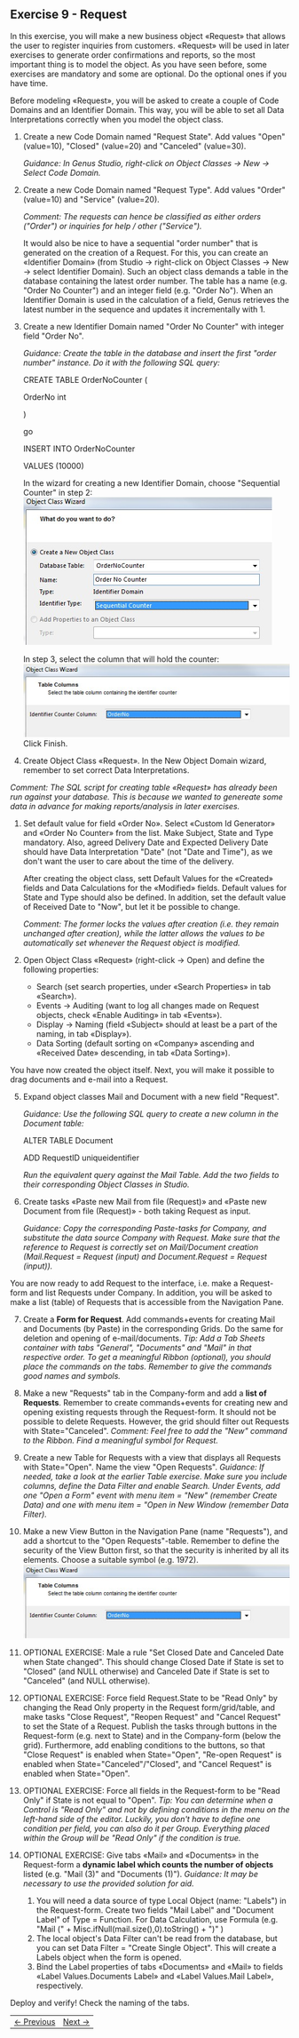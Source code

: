 ## Exercise 9 - Request

In this exercise, you will make a new business object «Request» that allows the user to register inquiries from customers. «Request» will be used in later exercises to generate order confirmations and reports, so the most important thing is to model the object. As you have seen before, some exercises are mandatory and some are optional. Do the optional ones if you have time.

Before modeling «Request», you will be asked to create a couple of Code Domains and an Identifier Domain. This way, you will be able to set all Data Interpretations correctly when you model the object class. 
1. Create a new Code Domain named "Request State". Add values "Open" (value=10), "Closed" (value=20) and "Canceled" (value=30).

   *Guidance: In Genus Studio, right-click on Object Classes -> New -> Select Code Domain.*
2. Create a new Code Domain named "Request Type". Add values "Order" (value=10) and "Service" (value=20).

   *Comment: The requests can hence be classified as either orders ("Order") or inquiries for help / other ("Service").*

   It would also be nice to have a sequential "order number" that is generated on the creation of a Request. For this, you can create an «Identifier Domain» (from Studio -> right-click on Object Classes -> New -> select Identifier Domain). Such an object class demands a table in the database containing the latest order number. The table has a name (e.g. "Order No Counter") and an integer field (e.g. "Order No"). When an Identifier Domain is used in the calculation of a field, Genus retrieves the latest number in the sequence and updates it incrementally with 1.

3. Create a new Identifier Domain named "Order No Counter" with integer field "Order No".
   
   *Guidance: Create the table in the database and insert the first "order number" instance. Do it with the following SQL query:*

   CREATE TABLE OrderNoCounter (
   
   OrderNo int
   
   )
   
   go

   INSERT INTO OrderNoCounter
   
   VALUES (10000)
   
   In the wizard for creating a new Identifier Domain, choose "Sequential Counter" in step 2:
![oppg9fig1.JPG](media/oppg9fig1.JPG)
 
   In step 3, select the column that will hold the counter:
![oppg9fig2.JPG](media/oppg9fig2.JPG)
   Click Finish.
  
4. Create Object Class «Request». In the New Object Domain wizard, remember to set correct Data Interpretations.

*Comment: The SQL script for creating table «Request» has already been run against your database. This is because we wanted to genereate some data in advance for making reports/analysis in later exercises.*
   1. Set default value for field «Order No». Select «Custom Id Generator» and «Order No Counter» from the list. Make Subject, State and Type mandatory. Also, agreed Delivery Date and Expected Delivery Date should have Data Interpretation "Date" (not "Date and Time"), as we don't want the user to care about the time of the delivery.
      
      After creating the object class, sett Default Values for the «Created» fields and Data Calculations for the «Modified» fields. Default values for State and Type should also be defined. In addition, set the default value of Received Date to "Now", but let it be possible to change.
      
      *Comment: The former locks the values after creation (i.e. they remain unchanged after creation), while the latter allows the values to be automatically set whenever the Request object is modified.*
   
   2. Open Object Class «Request» (right-click -> Open) and define the following properties:
      - Search (set search properties, under «Search Properties» in tab «Search»).
      - Events -> Auditing (want to log all changes made on Request objects, check «Enable Auditing» in tab «Events»).
      - Display -> Naming (field «Subject» should at least be a part of the naming, in tab «Display»).
      -	Data Sorting (default sorting on «Company» ascending and «Received Date» descending, in tab «Data Sorting»).
  
You have now created the object itself. Next, you will make it possible to drag documents and e-mail into a Request.

5. Expand object classes Mail and Document with a new field "Request".

   *Guidance: Use the following SQL query to create a new column in the Document table:*
   
   ALTER TABLE Document
   
   ADD RequestID uniqueidentifier 
   
   *Run the equivalent query against the Mail Table. Add the two fields to their corresponding Object Classes in Studio.*

6. Create tasks «Paste new Mail from file (Request)» and «Paste new Document from file (Request)» - both taking Request as input.

   *Guidance: Copy the corresponding Paste-tasks for Company, and substitute the data source Company with Request. Make sure that the reference to Request is correctly set on Mail/Document creation (Mail.Request = Request (input) and Document.Request = Request (input)).*

You are now ready to add Request to the interface, i.e. make a Request-form and list Requests under Company. In addition, you will be asked to make a list (table) of Requests that is accessible from the Navigation Pane.

7. Create a **Form for Request**. Add commands+events for creating Mail and Documents (by Paste) in the corresponding Grids. Do the same for deletion and opening of e-mail/documents.
   *Tip: Add a Tab Sheets container with tabs "General", "Documents" and "Mail" in that respective order. To get a meaningful Ribbon (optional), you should place the commands on the tabs. Remember to give the commands good names and symbols.*
   
8. Make a new "Requests" tab in the Company-form and add a **list of Requests**. Remember to create commands+events for creating new and opening existing requests through the Request-form. It should not be possible to delete Requests. However, the grid should filter out Requests with State="Canceled".
   *Comment: Feel free to add the "New" command to the Ribbon. Find a meaningful symbol for Request.*
  
9. Create a new Table for Requests with a view that displays all Requests with State="Open". Name the view "Open Requests".
   *Guidance: If needed, take a look at the earlier Table exercise. Make sure you include columns, define the Data Filter and enable Search. Under Events, add one "Open a Form" event with menu item = "New" (remember Create Data) and one with menu item = "Open in New Window (remember Data Filter).*
   
10. Make a new View Button in the Navigation Pane (name "Requests"), and add a shortcut to the "Open Requests"-table. Remember to define the security of the View Button first, so that the security is inherited by all its elements. Choose a suitable symbol (e.g. 1972).
![oppg9fig3.JPG](media/oppg9fig2.JPG)
  
11. OPTIONAL EXERCISE: Male a rule "Set Closed Date and Canceled Date when State changed". This should change Closed Date if State is set to "Closed" (and NULL otherwise) and Canceled Date if State is set to "Canceled" (and NULL otherwise).

12. OPTIONAL EXERCISE: Force field Request.State to be "Read Only" by changing the Read Only property in the Request form/grid/table, and make tasks "Close Request", "Reopen Request" and "Cancel Request" to set the State of a Request. Publish the tasks through buttons in the Request-form (e.g. next to State) and in the Company-form (below the grid). Furthermore, add enabling conditions to the buttons, so that "Close Request" is enabled when State="Open", "Re-open Request" is enabled when State="Canceled"/"Closed", and "Cancel Request" is enabled when State="Open".

13. OPTIONAL EXERCISE: Force all fields in the Request-form to be "Read Only" if State is not equal to "Open".
    *Tip: You can determine when a Control is "Read Only" and not by defining conditions in the menu on the left-hand side of the editor. Luckily, you don't have to define one condition per field, you can also do it per Group. Everything placed within the Group will be "Read Only" if the condition is true.*
	
14. OPTIONAL EXERCISE: Give tabs «Mail» and «Documents» in the Request-form a **dynamic label which counts the number of objects** listed (e.g. "Mail (3)" and "Documents (1)").
    *Guidance: It may be necessary to use the provided solution for aid.*
    1. You will need a data source of type Local Object (name: "Labels") in the Request-form. Create two fields "Mail Label" and "Document Label" of Type = Function. For Data Calculation, use Formula (e.g. "Mail  (" + Misc.ifNull(mail.size(),0).toString() + ")"  )
    2. The local object's Data Filter can't be read from the database, but you can set Data Filter = "Create Single Object". This will create a Labels object when the form is opened.
    3. Bind the Label properties of tabs «Documents» and «Mail» to fields «Label Values.Documents Label» and «Label Values.Mail Label», respectively. 

Deploy and verify! Check the naming of the tabs.


<table>
   <tr><td><a href="exercise-08.md"><- Previous</a></td><td align="right"><a href="exercise-10.md">Next -></a></td></tr>
</table>
